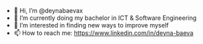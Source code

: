 - 👋 Hi, I’m @deynabaevax
- 🌱 I’m currently doing my bachelor in ICT & Software Engineering
- 👀 I’m interested in finding new ways to improve myself
- 📫 How to reach me: https://www.linkedin.com/in/deyna-baeva

<!---
deynabaevax/deynabaevax is a ✨ special ✨ repository because its `README.md` (this file) appears on your GitHub profile.
You can click the Preview link to take a look at your changes.
- 👀 I’m interested in ...
--->
